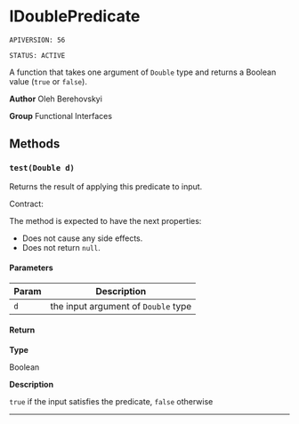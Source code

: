 # IDoublePredicate

`APIVERSION: 56`

`STATUS: ACTIVE`

A function that takes one argument of `Double` type and returns a Boolean value (`true` or `false`).


**Author** Oleh Berehovskyi


**Group** Functional Interfaces

## Methods
### `test(Double d)`

Returns the result of applying this predicate to input. <p>Contract:</p> The method is expected to have the next properties: <ul>     <li>Does not cause any side effects.</li>     <li>Does not return `null`.</li> </ul>

#### Parameters
|Param|Description|
|---|---|
|`d`|the input argument of `Double` type|

#### Return

**Type**

Boolean

**Description**

`true` if the input satisfies the predicate, `false` otherwise

---
